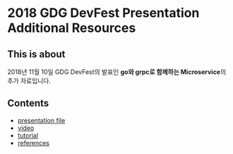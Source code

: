 
# 2018 GDG DevFest Presentation Additional Resources

## This is about

2018년 11월 10일 GDG DevFest의 발표인 **go와 grpc로 함께하는 Microservice**의 추가 자료입니다.

## Contents

* [presentation file](https://speakerdeck.com/ejsohn/microservice-with-go-and-grpc)
* [video]()
* [tutorial](./tutorial/)
* [references](./references.md)